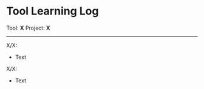 # Tool Learning Log

Tool: **X**
Project: **X**

---

X/X:
* Text

X/X:
* Text


<!-- 
* Links you used today (websites, videos, etc)
* Things you tried, progress you made, etc
* Challenges, a-ha moments, etc
* Questions you still have
* What you're going to try next
-->
